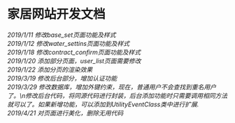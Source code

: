 # 家居网站开发文档
*2019/1/11 修改base_set页面功能及样式*  
*2019/1/12 修改water_settins页面功能及样式*  
*2019/1/18 修改contract_confirm页面功能及样式*  
*2019/1/20 添加部分页面，user_list页面需要修改*  
*2019/1/22 添加分页的渲染效果*  
*2019/3/19 修改后台部分，增加认证功能*  
*2019/3/29 修改数据库，增加外键约束，现在，普通用户不会查找到重名用户了。\n修改后台代码，将同源代码进行封装，后台添加功能时只需要调用相同方法就可以了。如果新增功能，可以添加到UtilityEventClass类中进行扩展.* 
*2019/4/21 对页面进行美化，删除无用代码*


